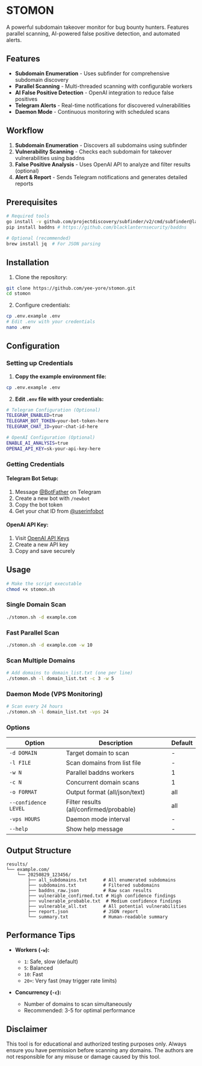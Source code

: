 # STOMON

A powerful subdomain takeover monitor for bug bounty hunters. Features parallel scanning, AI-powered false positive detection, and automated alerts.

## Features

- **Subdomain Enumeration** - Uses subfinder for comprehensive subdomain discovery
- **Parallel Scanning** - Multi-threaded scanning with configurable workers
- **AI False Positive Detection** - OpenAI integration to reduce false positives
- **Telegram Alerts** - Real-time notifications for discovered vulnerabilities
- **Daemon Mode** - Continuous monitoring with scheduled scans

## Workflow

1. **Subdomain Enumeration** - Discovers all subdomains using subfinder
2. **Vulnerability Scanning** - Checks each subdomain for takeover vulnerabilities using baddns
3. **False Positive Analysis** - Uses OpenAI API to analyze and filter results (optional)
4. **Alert & Report** - Sends Telegram notifications and generates detailed reports

## Prerequisites

```bash
# Required tools
go install -v github.com/projectdiscovery/subfinder/v2/cmd/subfinder@latest
pip install baddns # https://github.com/blacklanternsecurity/baddns

# Optional (recommended)
brew install jq  # For JSON parsing
```

## Installation

1. Clone the repository:
```bash
git clone https://github.com/yee-yore/stomon.git
cd stomon
```

2. Configure credentials:
```bash
cp .env.example .env
# Edit .env with your credentials
nano .env
```

## Configuration

### Setting up Credentials

1. **Copy the example environment file:**
```bash
cp .env.example .env
```

2. **Edit `.env` file with your credentials:**

```bash
# Telegram Configuration (Optional)
TELEGRAM_ENABLED=true
TELEGRAM_BOT_TOKEN=your-bot-token-here
TELEGRAM_CHAT_ID=your-chat-id-here

# OpenAI Configuration (Optional)
ENABLE_AI_ANALYSIS=true
OPENAI_API_KEY=sk-your-api-key-here
```

### Getting Credentials

#### Telegram Bot Setup:
1. Message [@BotFather](https://t.me/botfather) on Telegram
2. Create a new bot with `/newbot`
3. Copy the bot token
4. Get your chat ID from [@userinfobot](https://t.me/userinfobot)

#### OpenAI API Key:
1. Visit [OpenAI API Keys](https://platform.openai.com/api-keys)
2. Create a new API key
3. Copy and save securely

## Usage

```bash
# Make the script executable
chmod +x stomon.sh
```

### Single Domain Scan
```bash
./stomon.sh -d example.com
```

### Fast Parallel Scan
```bash
./stomon.sh -d example.com -w 10
```

### Scan Multiple Domains
```bash
# Add domains to domain_list.txt (one per line)
./stomon.sh -l domain_list.txt -c 3 -w 5
```

### Daemon Mode (VPS Monitoring)
```bash
# Scan every 24 hours
./stomon.sh -l domain_list.txt -vps 24
```

### Options

| Option | Description | Default |
|--------|-------------|---------|
| `-d DOMAIN` | Target domain to scan | - |
| `-l FILE` | Scan domains from list file | - |
| `-w N` | Parallel baddns workers | 1 |
| `-c N` | Concurrent domain scans | 1 |
| `-o FORMAT` | Output format (all/json/text) | all |
| `--confidence LEVEL` | Filter results (all/confirmed/probable) | all |
| `-vps HOURS` | Daemon mode interval | - |
| `--help` | Show help message | - |

## Output Structure

```
results/
└── example.com/
    └── 20250829_123456/
        ├── all_subdomains.txt      # All enumerated subdomains
        ├── subdomains.txt          # Filtered subdomains
        ├── baddns_raw.json         # Raw scan results
        ├── vulnerable_confirmed.txt # High confidence findings
        ├── vulnerable_probable.txt  # Medium confidence findings
        ├── vulnerable_all.txt      # All potential vulnerabilities
        ├── report.json             # JSON report
        └── summary.txt             # Human-readable summary
```

## Performance Tips

- **Workers (`-w`):**
  - `1`: Safe, slow (default)
  - `5`: Balanced
  - `10`: Fast
  - `20+`: Very fast (may trigger rate limits)

- **Concurrency (`-c`):**
  - Number of domains to scan simultaneously
  - Recommended: 3-5 for optimal performance

## Disclaimer

This tool is for educational and authorized testing purposes only. Always ensure you have permission before scanning any domains. The authors are not responsible for any misuse or damage caused by this tool.